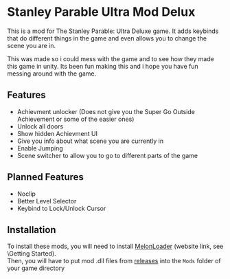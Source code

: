 # Stanley Parable Ultra Mod Delux

This is a mod for The Stanley Parable: Ultra Deluxe game.
It adds keybinds that do different things in the game and even allows you to change the scene you are in.

This was made so i could mess with the game and to see how they made this game in unity. 
Its been fun making this and i hope you have fun messing around with the game.

## Features
- Achievment unlocker (Does not give you the Super Go Outside Achievement or some of the easier ones)
- Unlock all doors
- Show hidden Achievment UI
- Give you info about what scene you are currently in
- Enable Jumping
- Scene switcher to allow you to go to different parts of the game

## Planned Features
- Noclip
- Better Level Selector
- Keybind to Lock/Unlock Cursor

## Installation
To install these mods, you will need to install [MelonLoader](https://melonwiki.xyz/) (website link, see \Getting Started).  
Then, you will have to put mod .dll files from [releases](https://github.com/markthomas007/Stanley-Parable-Ultra-Mod-Delux/releases/) into the `Mods` folder of your game directory
